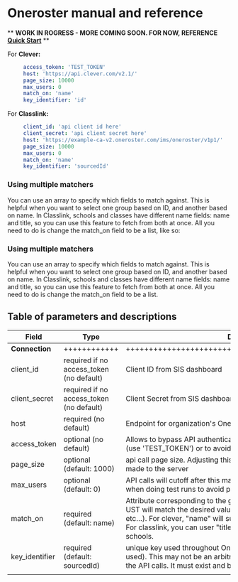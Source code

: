 
  
    
# Oneroster manual and reference    
    
	
** **WORK IN ROGRESS - MORE COMING SOON. FOR NOW, REFERENCE [Quick Start](https://github.com/vossenv/oneroster-python/blob/master/README.md "Quick Start")** **
    
For **Clever:**     
```yaml   
     access_token: 'TEST_TOKEN'   
     host: 'https://api.clever.com/v2.1/'      
     page_size: 10000    
     max_users: 0   
     match_on: 'name'   
     key_identifier: 'id'   
```       
For **Classlink:**    
    
```yaml   
     client_id: 'api client id here'   
     client_secret: 'api client secret here'   
     host: 'https://example-ca-v2.oneroster.com/ims/oneroster/v1p1/'      
     page_size: 10000    
     max_users: 0   
     match_on: 'name'   
     key_identifier: 'sourcedId'   
```    

        
### Using multiple matchers  
You can use an array to specify which fields to match against.  This is helpful when you want to select one group based on ID, and another based on name.  In Classlink, schools and classes have different name fields: name and title, so you can use this feature to fetch from both at once.  All you need to do is change the match_on field to be a list, like so:  
  

### Using multiple matchers
You can use an array to specify which fields to match against.  This is helpful when you want to select one group based on ID, and another based on name.  In Classlink, schools and classes have different name fields: name and title, so you can use this feature to fetch from both at once.  All you need to do is change the match_on field to be a list.


## Table of parameters and descriptions

|Field                    |Type                                    |Description                                                                                                                                                                                                                                                                                                                                                                                                                                                                                                                                                         |Example                                                                                          |
|-------------------------|----------------------------------------|-----------------------------------------------------------------------------------------------------------------------------------------------------------------------------------------------------------------------------------------------------------------------------------------------------------------------------------------------------------------------------------------------------------------------------------------------------------------------------------------------------------------------------------------------------------------------|-------------------------------------------------------------------------------------------------|
|**Connection**|++++++++++++|+++++++++++++++++++++++++++++++++++++++++++++++++++++||                                                                                                                                                                                                                                                                                                                                                                                                                                                                                          |clever                                                                                           |
|client_id                |required if no access_token (no default)|Client ID from SIS dashboard                                                                                                                                                                                                                                                                                                                                                                                                                                                                                                                                           |5d8a7b5eff61ga25bc6e                                                                             |
|client_secret            |required if no access_token (no default)|Client Secret from SIS dashboard                                                                                                                                                                                                                                                                                                                                                                                                                                                                                                                                       |c6d2c6745c12ae785f7f1a58a307a04cf0a4                                                             |
|host                     |required (no default)                   |Endpoint for organization's OneRoster implementation                                                                                                                                                                                                                                                                                                                                                                                                                                                                                                                   |Clever: https://api.clever.com/v2.1/ Classlink: https://example.oneroster.com/ims/oneroster/v1p1/|
|access_token             |optional (no default)                   |Allows to bypass API authentication for Clever.  Mainly useful for testing (use 'TEST_TOKEN') or to avoid putting credentials into the file.                                                                                                                                                                                                                                                                                                                                                                                                                           |TEST_TOKEN                                                                                       |
|page_size                |optional (default: 1000)                | api call page size.  Adjusting this will adjust the frequency of API calls made to the server                                                                                                                                                                                                                                                                                                                                                                                                                                                                         |3000                                                                                             |
|max_users           |optional (default: 0)                   |API calls will cutoff after this many users.  Set to 0 for unlimited.  Useful when doing test runs to avoid pulling very large user counts.                                                                                                                                                                                                                                                                                                                                                                                                                            |0, 10, 50, 4000, etc…                                                                            |
|match_on          |required (default: name)                |Attribute corresponding to the group name in user-sync-config.yml.  UST will match the desired value to this field (e.g., name, sourcedId, etc…).  For clever, "name" will suffice for schools, courses and sections.  For classlink, you can user "title" for classes/courses, and "name" for schools.                                                                                                                                                                                                                                                                                                                                                                                                                       |title, name, SIS_ID, sourceId, subject                                                           |
|key_identifier           |required (default: sourcedId)           | unique key used throughout One-Roster (sourcedId or id commonly used).  This may not be an arbitrary value, since it is used in the URL of the API calls.  It must exist and be the base ID for your platform.                                                                                                                                                                                                                                                                                                                                                        |sourcedId, id                                                                                    |
           |                                        |                                                                                                                                                                                                                                                                                                                                                                                                                                                                                                                                                                       |                                                                                                 |


